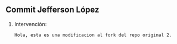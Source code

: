 ## Commit Jefferson López
1. Intervención:
   ```bash
   Hola, esta es una modificacion al fork del repo original 2.